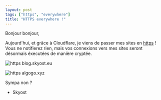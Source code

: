 ```yaml
---
layout: post
tags: ["https", "everywhere"]
title: "HTTPS everywhere !"
---
```


Bonjour bonjour,

Aujourd'hui, et grâce à Cloudflare, je viens de passer mes sites en [https](http://stackoverflow.com/questions/6241991/how-exactly-https-ssl-works) ! Vous ne notifierez rien, mais vos connexions vers mes sites seront désormais éxecutées de manière cryptée.

![https blog.skyost.eu](http://imgur.com/VJfOMvA)

![https algogo.xyz](https://imgur.com/VcJPCv6)

Sympa non ?<br />
- Skyost
